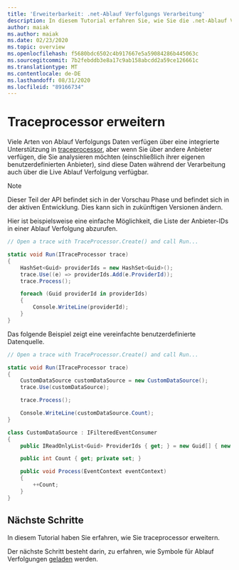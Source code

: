 ```yaml
---
title: 'Erweiterbarkeit: .net-Ablauf Verfolgungs Verarbeitung'
description: In diesem Tutorial erfahren Sie, wie Sie die .net-Ablauf Verfolgungs Verarbeitung erweitern.
author: maiak
ms.author: maiak
ms.date: 02/23/2020
ms.topic: overview
ms.openlocfilehash: f5680bdc6502c4b917667e5a59084286b445063c
ms.sourcegitcommit: 7b2febddb3e8a17c9ab158abcdd2a59ce126661c
ms.translationtype: MT
ms.contentlocale: de-DE
ms.lasthandoff: 08/31/2020
ms.locfileid: "89166734"
---
```

# <a name="extend-traceprocessor"></a>Traceprocessor erweitern

Viele Arten von Ablauf Verfolgungs Daten verfügen über eine integrierte Unterstützung in [traceprocessor](/dotnet/api/microsoft.windows.eventtracing.traceprocessor), aber wenn Sie über andere Anbieter verfügen, die Sie analysieren möchten (einschließlich ihrer eigenen benutzerdefinierten Anbieter), sind diese Daten während der Verarbeitung auch über die Live Ablauf Verfolgung verfügbar.

> [!NOTE]
> Dieser Teil der API befindet sich in der Vorschau Phase und befindet sich in der aktiven Entwicklung. Dies kann sich in zukünftigen Versionen ändern.

Hier ist beispielsweise eine einfache Möglichkeit, die Liste der Anbieter-IDs in einer Ablauf Verfolgung abzurufen.

```csharp
// Open a trace with TraceProcessor.Create() and call Run...

static void Run(ITraceProcessor trace)
{
    HashSet<Guid> providerIds = new HashSet<Guid>();
    trace.Use((e) => providerIds.Add(e.ProviderId));
    trace.Process();

    foreach (Guid providerId in providerIds)
    {
        Console.WriteLine(providerId);
    }
}
```

Das folgende Beispiel zeigt eine vereinfachte benutzerdefinierte Datenquelle.

```csharp
// Open a trace with TraceProcessor.Create() and call Run...

static void Run(ITraceProcessor trace)
{
    CustomDataSource customDataSource = new CustomDataSource();
    trace.Use(customDataSource);

    trace.Process();

    Console.WriteLine(customDataSource.Count);
}

class CustomDataSource : IFilteredEventConsumer
{
    public IReadOnlyList<Guid> ProviderIds { get; } = new Guid[] { new Guid("your provider ID") };

    public int Count { get; private set; }

    public void Process(EventContext eventContext)
    {
        ++Count;
    }
}
```

## <a name="next-steps"></a>Nächste Schritte

In diesem Tutorial haben Sie erfahren, wie Sie traceprocessor erweitern.

Der nächste Schritt besteht darin, zu erfahren, wie Symbole für Ablauf Verfolgungen [geladen](symbols.md) werden.